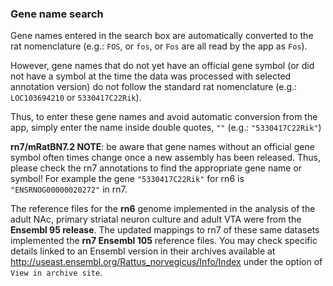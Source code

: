 ### Gene name search

Gene names entered in the search box are automatically converted to the rat nomenclature (e.g.: `FOS`, or `fos`, or `Fos` are all read by the app as `Fos`).

However, gene names that do not yet have an official gene symbol (or did not have a symbol at the time the data was processed with selected annotation version) do not follow the standard rat nomenclature (e.g.: `LOC103694210` or `5330417C22Rik`).

Thus, to enter these gene names and avoid automatic conversion from the app, simply enter the name inside double quotes, `""` (e.g.: `"5330417C22Rik"`)

__rn7/mRatBN7.2 NOTE__: be aware that gene names without an official gene symbol often times change once a new assembly has been released. Thus, please check the rn7 annotations to find the appropriate gene name or symbol! For example the gene `"5330417C22Rik"` for rn6 is `"ENSRNOG00000020272"` in rn7.

The reference files for the __rn6__ genome implemented in the analysis of the adult NAc, primary striatal neuron culture and adult VTA were from the __Ensembl 95 release__. The updated mappings to rn7 of these same datasets implemented the __rn7 Ensembl 105__ reference files. You may check specific details linked to an Ensembl version in their archives available at <http://useast.ensembl.org/Rattus_norvegicus/Info/Index> under the option of `View in archive site`.